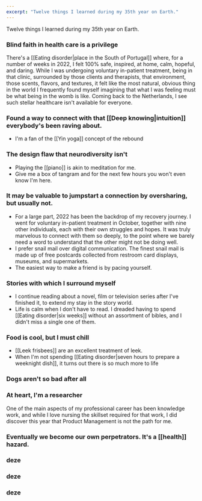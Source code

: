 ```yaml
---
excerpt: "Twelve things I learned during my 35th year on Earth."
---
```

Twelve things I learned during my 35th year on Earth. 

### Blind faith in health care is a privilege
There's a [[Eating disorder|place in the South of Portugal]] where, for a number of weeks in 2022, I felt 100% safe, inspired, at home, calm, hopeful, and daring. While I was undergoing voluntary in-patient treatment, being in that clinic, surrounded by those clients and therapists, that environment, those scents, flavors, and textures, it felt like the most natural, obvious thing in the world I frequently found myself imagining that what I was feeling must be what being in the womb is like. Coming back to the Netherlands, I see such stellar healthcare isn't available for everyone. 

### Found a way to connect with that [[Deep knowing|intuition]] everybody's been raving about.


- I'm a fan of the [[Yin yoga]] concept of the rebound

### The design flaw that neurodiversity isn't
- Playing the [[piano]] is akin to meditation for me.
- Give me a box of tangram and for the next few hours you won't even know I'm here.

### It may be valuable to jumpstart a connection by oversharing, but usually not. 
- For a large part, 2022 has been the backdrop of my recovery journey. I went for voluntary in-patient treatment in October, together with nine other individuals, each with their own struggles and hopes. It was truly marvelous to connect with them so deeply, to the point where we barely need a word to understand that the other might not be doing well. 
- I prefer snail mail over digital communication. The finest snail mail is made up of free postcards collected from restroom card displays, museums, and supermarkets.
- The easiest way to make a friend is by pacing yourself. 

### Stories with which I surround myself
- I continue reading about a novel, film or television series after I've finished it, to extend my stay in the story world.
- Life is calm when I don't have to read. I dreaded having to spend [[Eating disorder|six weeks]] without an assortment of bibles, and I didn't miss a single one of them.

### Food is cool, but I must chill
- [[Leek frisbees]] are an excellent treatment of leek.
- When I'm not spending [[Eating disorder|seven hours to prepare a weeknight dish]], it turns out there is so much more to life

### Dogs aren't so bad after all


### At heart, I'm a researcher
One of the main aspects of my professional career has been knowledge work, and while I love nursing the skillset required for that work, I did discover this year that Product Management is not the path for me.

### Eventually we become our own perpetrators. It's a [[health]] hazard.

### deze


### deze


### deze
